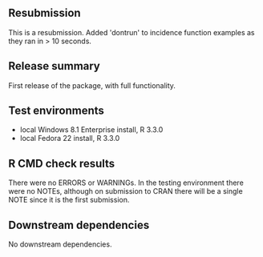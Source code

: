 ## Resubmission

This is a resubmission. Added 'dontrun' to incidence function examples as they ran in > 10 seconds.

## Release summary

First release of the package, with full functionality.

## Test environments

* local Windows 8.1 Enterprise install, R 3.3.0
* local Fedora 22 install, R 3.3.0

## R CMD check results

There were no ERRORS or WARNINGs. In the testing environment there were no NOTEs, although on submission to CRAN there will be a single NOTE since it is the first submission.

## Downstream dependencies

No downstream dependencies.